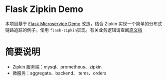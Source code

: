 # Flask Zipkin Demo

本项目基于 [Flask Microservice Demo](https://github.com/michaellitherland/flask-microservice-demo) 改造，结合 Zipkin 实现一个简单的分布式链路追踪的例子。使用 `flask-zipkin`实现。有关业务逻辑请查阅[原文档](https://github.com/michaellitherland/flask-microservice-demo)

# 简要说明

- Zipkin 服务端：mysql、prometheus、zipkin
- 微服务：aggregate、backend、items、orders